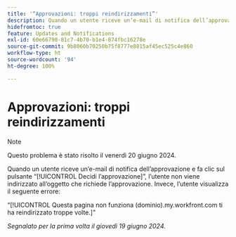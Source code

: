 ```yaml
---
title: '“Approvazioni: troppi reindirizzamenti”'
description: Quando un utente riceve un’e-mail di notifica dell’approvazione e fa clic sul pulsante Decidi l’approvazione non viene indirizzato all’oggetto che richiede l’approvazione. Invece, l’utente visualizza un errore.
hidefromtoc: true
feature: Updates and Notifications
exl-id: 60e66790-81c7-4b70-b1e4-874fbc16278e
source-git-commit: 9b8060b70250b75f8777e8815af45ec525c4e860
workflow-type: ht
source-wordcount: '94'
ht-degree: 100%

---
```


# Approvazioni: troppi reindirizzamenti

>[!NOTE]
>
>Questo problema è stato risolto il venerdì 20 giugno 2024.

Quando un utente riceve un’e-mail di notifica dell’approvazione e fa clic sul pulsante “[!UICONTROL Decidi l’approvazione]”, l’utente non viene indirizzato all’oggetto che richiede l’approvazione. Invece, l’utente visualizza il seguente errore:

“[!UICONTROL Questa pagina non funziona (dominio).my.workfront.com ti ha reindirizzato troppe volte.]”

_Segnalato per la prima volta il giovedì 19 giugno 2024._
